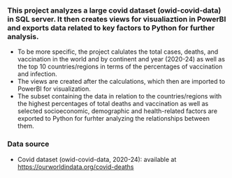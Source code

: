 ### This project analyzes a large covid dataset (owid-covid-data) in SQL server. It then creates views for visualiaztion in PowerBI and exports data related to key factors to Python for further analysis. 
- To be more specific, the project calulates the total cases, deaths, and vaccination in the world and by continent and year (2020-24) as well as the top 10 countries/regions in terms of the percentages of vaccination and infection.
- The views are created after the calculations, which then are imported to PowerBI for visualization.
- The subset containing the data in relation to the countries/regions with the highest percentages of total deaths and vaccination as well as selected socioeconomic, demographic and health-related factors are exported to Python for furhter analyzing the relationships between them.

### Data source
- Covid dataset (owid-covid-data, 2020-24): available at https://ourworldindata.org/covid-deaths
